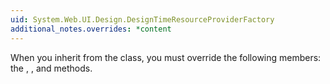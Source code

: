 ```yaml
---
uid: System.Web.UI.Design.DesignTimeResourceProviderFactory
additional_notes.overrides: *content
---
```


<p>When you inherit from the <xref href="System.Web.UI.Design.DesignTimeResourceProviderFactory"></xref> class, you must override the following members: the <xref href="System.Web.UI.Design.DesignTimeResourceProviderFactory.CreateDesignTimeLocalResourceProvider(System.IServiceProvider)"></xref>, <xref href="System.Web.UI.Design.DesignTimeResourceProviderFactory.CreateDesignTimeLocalResourceProvider(System.IServiceProvider)"></xref>, and <xref href="System.Web.UI.Design.DesignTimeResourceProviderFactory.CreateDesignTimeLocalResourceWriter(System.IServiceProvider)"></xref> methods.</p>


